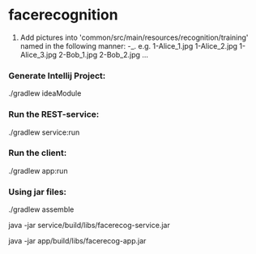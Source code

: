 # facerecognition

1. Add pictures into 'common/src/main/resources/recognition/training' named in the following manner:
<person-id>-<person-name>_<picture-id>.<file-extension>
e.g.
1-Alice_1.jpg
1-Alice_2.jpg
1-Alice_3.jpg
2-Bob_1.jpg
2-Bob_2.jpg
...

### Generate Intellij Project: 
./gradlew ideaModule


### Run the REST-service: 
./gradlew service:run

###  Run the client:
./gradlew app:run


### Using jar files: 
./gradlew assemble

java -jar service/build/libs/facerecog-service.jar

java -jar app/build/libs/facerecog-app.jar


